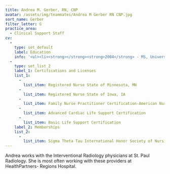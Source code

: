 ```yaml
---
title: Andrea M. Gerber, RN, CNP
avatar: /assets/img/teammates/Andrea M Gerber RN CNP.jpg
sort_name: Gerber
filter_letter: G
practice_area:
  - Clinical Support Staff
cv:
  - 
    type: set_default
    label: Education
    info: '<ul><li><strong></strong><strong>2004</strong> - MS, University of Minnesota School of Nursing, Minneapolis, MN</li><li><strong>1998</strong> - BA, Luther College, Decorah, IA<span></span></li></ul>'
  - 
    type: set_list_2
    label_1: Certifications and Licenses
    list_1:
      - 
        list_item: Registered Nurse State of Minnesota, MN
      - 
        list_item: Registered Nurse State of Iowa, IA
      - 
        list_item: Family Nurse Practitioner Certification-American Nurses Credentialing Center
      - 
        list_item: Advanced Cardiac Life Support Certification
      - 
        list_item: Basic Life Support Certification
    label_2: Memberships
    list_2:
      - 
        list_item: Sigma Theta Tau International Honor Society of Nursing
---
```

Andrea works with the Interventional Radiology physicians at St. Paul Radiology. She is most often working with these providers at HealthPartners- Regions Hospital.